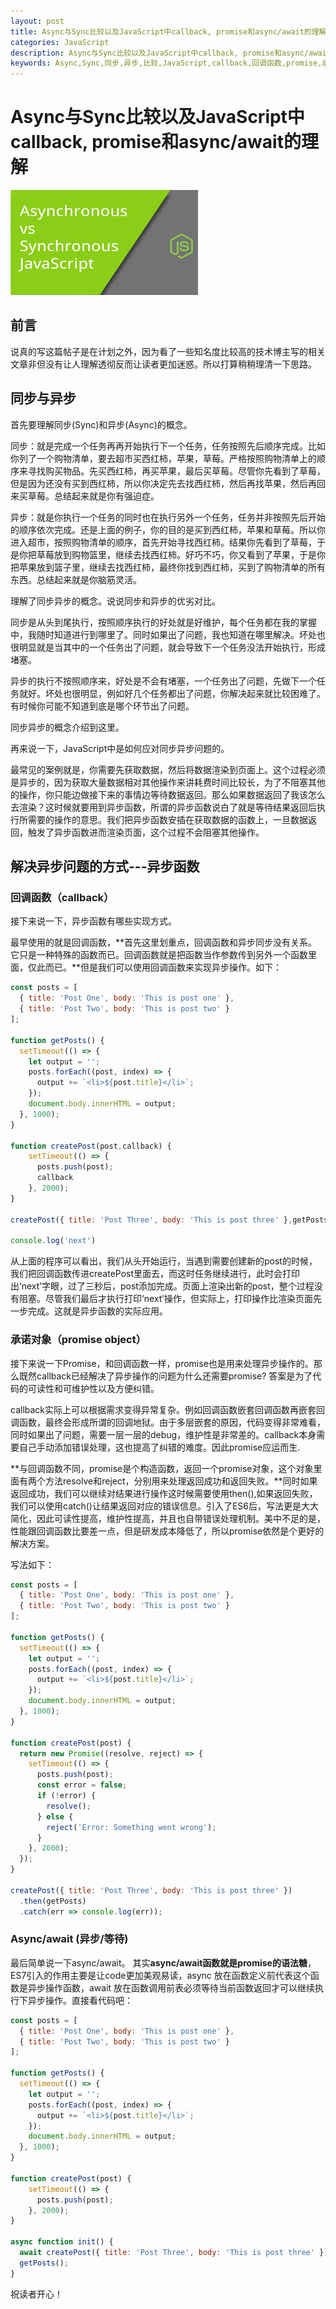 ```yaml
---
layout: post
title: Async与Sync比较以及JavaScript中callback, promise和async/await的理解
categories: JavaScript
description: Async与Sync比较以及JavaScript中callback, promise和async/await的理解
keywords: Async,Sync,同步,异步,比较,JavaScript,callback,回调函数,promise,承诺,async,等待,await,理解,形象的理解
---
```


# Async与Sync比较以及JavaScript中callback, promise和async/await的理解

![Async vs Sync](/images/blog/async_vs_sync.jpeg)

## 前言 

说真的写这篇帖子是在计划之外，因为看了一些知名度比较高的技术博主写的相关文章非但没有让人理解透彻反而让读者更加迷惑。所以打算稍稍理清一下思路。

## 同步与异步

首先要理解同步(Sync)和异步(Async)的概念。

同步：就是完成一个任务再再开始执行下一个任务，任务按照先后顺序完成。比如你列了一个购物清单，要去超市买西红柿，苹果，草莓。严格按照购物清单上的顺序来寻找购买物品。先买西红柿，再买苹果，最后买草莓。尽管你先看到了草莓，但是因为还没有买到西红柿，所以你决定先去找西红柿，然后再找苹果，然后再回来买草莓。总结起来就是你有强迫症。

异步：就是你执行一个任务的同时也在执行另外一个任务，任务并非按照先后开始的顺序依次完成。还是上面的例子，你的目的是买到西红柿，苹果和草莓。所以你进入超市，按照购物清单的顺序，首先开始寻找西红柿。结果你先看到了草莓，于是你把草莓放到购物篮里，继续去找西红柿。好巧不巧，你又看到了苹果，于是你把苹果放到篮子里，继续去找西红柿，最终你找到西红柿，买到了购物清单的所有东西。总结起来就是你脑筋灵活。

理解了同步异步的概念。说说同步和异步的优劣对比。

同步是从头到尾执行，按照顺序执行的好处就是好维护，每个任务都在我的掌握中，我随时知道进行到哪里了。同时如果出了问题，我也知道在哪里解决。坏处也很明显就是当其中的一个任务出了问题，就会导致下一个任务没法开始执行，形成堵塞。

异步的执行不按照顺序来，好处是不会有堵塞，一个任务出了问题，先做下一个任务就好。坏处也很明显，例如好几个任务都出了问题，你解决起来就比较困难了。有时候你可能不知道到底是哪个环节出了问题。

同步异步的概念介绍到这里。

再来说一下，JavaScript中是如何应对同步异步问题的。

最常见的案例就是，你需要先获取数据，然后将数据渲染到页面上。这个过程必须是异步的，因为获取大量数据相对其他操作来讲耗费时间比较长，为了不阻塞其他的操作，你只能边做接下来的事情边等待数据返回。那么如果数据返回了我该怎么去渲染？这时候就要用到异步函数，所谓的异步函数说白了就是等待结果返回后执行所需要的操作的意思。我们把异步函数安插在获取数据的函数上，一旦数据返回，触发了异步函数进而渲染页面，这个过程不会阻塞其他操作。

## 解决异步问题的方式---异步函数

### 回调函数（callback）
接下来说一下，异步函数有哪些实现方式。

最早使用的就是回调函数，**首先这里划重点，回调函数和异步同步没有关系。它只是一种特殊的函数而已。回调函数就是把函数当作参数传到另外一个函数里面，仅此而已。**但是我们可以使用回调函数来实现异步操作。如下：

```javascript
const posts = [
  { title: 'Post One', body: 'This is post one' },
  { title: 'Post Two', body: 'This is post two' }
];

function getPosts() {
  setTimeout(() => {
    let output = '';
    posts.forEach((post, index) => {
      output += `<li>${post.title}</li>`;
    });
    document.body.innerHTML = output;
  }, 1000);
}

function createPost(post,callback) {
    setTimeout(() => {
      posts.push(post);
      callback
    }, 2000);
}

createPost({ title: 'Post Three', body: 'This is post three' },getPosts)

console.log('next')
```

从上面的程序可以看出，我们从头开始运行，当遇到需要创建新的post的时候，我们把回调函数传进createPost里面去，而这时任务继续进行，此时会打印出‘next’字眼，过了三秒后，post添加完成。页面上渲染出新的post，整个过程没有阻塞。尽管我们最后才执行打印‘next’操作，但实际上，打印操作比渲染页面先一步完成。这就是异步函数的实际应用。

### 承诺对象（promise object）

接下来说一下Promise，和回调函数一样，promise也是用来处理异步操作的。那么既然callback已经解决了异步操作的问题为什么还需要promise? 答案是为了代码的可读性和可维护性以及方便纠错。

callback实际上可以根据需求变得异常复杂。例如回调函数嵌套回调函数再嵌套回调函数，最终会形成所谓的回调地狱。由于多层嵌套的原因，代码变得非常难看，同时如果出了问题，需要一层一层的debug，维护性是非常差的。callback本身需要自己手动添加错误处理，这也提高了纠错的难度。因此promise应运而生.

**与回调函数不同，promise是个构造函数，返回一个promise对象，这个对象里面有两个方法resolve和reject，分别用来处理返回成功和返回失败。**同时如果返回成功，我们可以继续对结果进行操作这时候需要使用then(),如果返回失败，我们可以使用catch()让结果返回对应的错误信息。引入了ES6后，写法更是大大简化，因此可读性提高，维护性提高，并且也自带错误处理机制。美中不足的是，性能跟回调函数比要差一点，但是研发成本降低了，所以promise依然是个更好的解决方案。

写法如下：

```javascript
const posts = [
  { title: 'Post One', body: 'This is post one' },
  { title: 'Post Two', body: 'This is post two' }
];

function getPosts() {
  setTimeout(() => {
    let output = '';
    posts.forEach((post, index) => {
      output += `<li>${post.title}</li>`;
    });
    document.body.innerHTML = output;
  }, 1000);
}

function createPost(post) {
  return new Promise((resolve, reject) => {
    setTimeout(() => {
      posts.push(post);
      const error = false;
      if (!error) {
        resolve();
      } else {
        reject('Error: Something went wrong');
      }
    }, 2000);
  });
}

createPost({ title: 'Post Three', body: 'This is post three' })
  .then(getPosts)
  .catch(err => console.log(err));
```
### Async/await (异步/等待)
最后简单说一下async/await。
其实**async/await函数就是promise的语法糖**，ES7引入的作用主要是让code更加美观易读，async 放在函数定义前代表这个函数是异步操作函数，await 放在函数调用前表必须等待当前函数返回才可以继续执行下异步操作。直接看代码吧：

```javascript
const posts = [
  { title: 'Post One', body: 'This is post one' },
  { title: 'Post Two', body: 'This is post two' }
];

function getPosts() {
  setTimeout(() => {
    let output = '';
    posts.forEach((post, index) => {
      output += `<li>${post.title}</li>`;
    });
    document.body.innerHTML = output;
  }, 1000);
}

function createPost(post) {
    setTimeout(() => {
      posts.push(post);
    }, 2000);
}

async function init() {
  await createPost({ title: 'Post Three', body: 'This is post three' });
  getPosts();
}
```

祝读者开心！